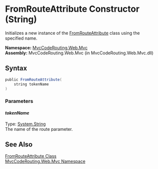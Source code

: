 FromRouteAttribute Constructor (String)
=======================================
Initializes a new instance of the [FromRouteAttribute][1] class using the specified name.

**Namespace:** [MvcCodeRouting.Web.Mvc][2]  
**Assembly:** MvcCodeRouting.Web.Mvc (in MvcCodeRouting.Web.Mvc.dll)

Syntax
------

```csharp
public FromRouteAttribute(
	string tokenName
)
```

### Parameters

#### *tokenName*
Type: [System.String][3]  
The name of the route parameter.


See Also
--------
[FromRouteAttribute Class][1]  
[MvcCodeRouting.Web.Mvc Namespace][2]  

[1]: README.md
[2]: ../README.md
[3]: http://msdn.microsoft.com/en-us/library/s1wwdcbf